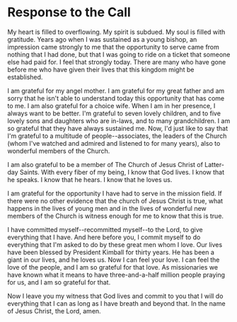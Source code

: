# Response to the Call

My heart is filled to overflowing. My spirit is subdued. My soul is filled
with gratitude. Years ago when I was sustained as a young bishop, an
impression came strongly to me that the opportunity to serve came from nothing
that I had done, but that I was going to ride on a ticket that someone else
had paid for. I feel that strongly today. There are many who have gone before
me who have given their lives that this kingdom might be established.

I am grateful for my angel mother. I am grateful for my great father and am
sorry that he isn't able to understand today this opportunity that has come to
me. I am also grateful for a choice wife. When I am in her presence, I always
want to be better. I'm grateful to seven lovely children, and to five lovely
sons and daughters who are in-laws, and to many grandchildren. I am so
grateful that they have always sustained me. Now, I'd just like to say that
I'm grateful to a multitude of people--associates, the leaders of the Church
(whom I've watched and admired and listened to for many years), also to
wonderful members of the Church.

I am also grateful to be a member of The Church of Jesus Christ of Latter-day
Saints. With every fiber of my being, I know that God lives. I know that he
speaks. I know that he hears. I know that he loves us.

I am grateful for the opportunity I have had to serve in the mission field. If
there were no other evidence that the church of Jesus Christ is true, what
happens in the lives of young men and in the lives of wonderful new members of
the Church is witness enough for me to know that this is true.

I have committed myself--recommitted myself--to the Lord, to give everything
that I have. And here before you, I commit myself to do everything that I'm
asked to do by these great men whom I love. Our lives have been blessed by
President Kimball for thirty years. He has been a giant in our lives, and he
loves us. Now I can feel your love. I can feel the love of the people, and I
am so grateful for that love. As missionaries we have known what it means to
have three-and-a-half million people praying for us, and I am so grateful for
that.

Now I leave you my witness that God lives and commit to you that I will do
everything that I can as long as I have breath and beyond that. In the name of
Jesus Christ, the Lord, amen.

